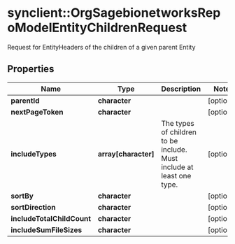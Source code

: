 # synclient::OrgSagebionetworksRepoModelEntityChildrenRequest

Request for EntityHeaders of the children of a given parent Entity

## Properties
Name | Type | Description | Notes
------------ | ------------- | ------------- | -------------
**parentId** | **character** |  | [optional] 
**nextPageToken** | **character** |  | [optional] 
**includeTypes** | **array[character]** | The types of children to be include. Must include at least one type. | [optional] 
**sortBy** | **character** |  | [optional] 
**sortDirection** | **character** |  | [optional] 
**includeTotalChildCount** | **character** |  | [optional] 
**includeSumFileSizes** | **character** |  | [optional] 


